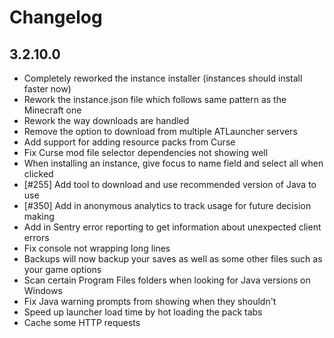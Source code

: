 # Changelog

## 3.2.10.0

- Completely reworked the instance installer (instances should install faster now)
- Rework the instance.json file which follows same pattern as the Minecraft one
- Rework the way downloads are handled
- Remove the option to download from multiple ATLauncher servers
- Add support for adding resource packs from Curse
- Fix Curse mod file selector dependencies not showing well
- When installing an instance, give focus to name field and select all when clicked
- [#255] Add tool to download and use recommended version of Java to use
- [#350] Add in anonymous analytics to track usage for future decision making
- Add in Sentry error reporting to get information about unexpected client errors
- Fix console not wrapping long lines
- Backups will now backup your saves as well as some other files such as your game options
- Scan certain Program Files folders when looking for Java versions on Windows
- Fix Java warning prompts from showing when they shouldn't
- Speed up launcher load time by hot loading the pack tabs
- Cache some HTTP requests
